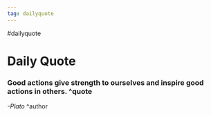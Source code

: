 ```yaml
---
tag: dailyquote
---
```


#dailyquote

# Daily Quote

### Good actions give strength to ourselves and inspire good actions in others. ^quote
*-Plato* ^author
